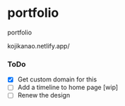 # portfolio
portfolio

kojikanao.netlify.app/

### ToDo
- [x] Get custom domain for this
- [ ] Add a timeline to home page [wip]
- [ ] Renew the design

